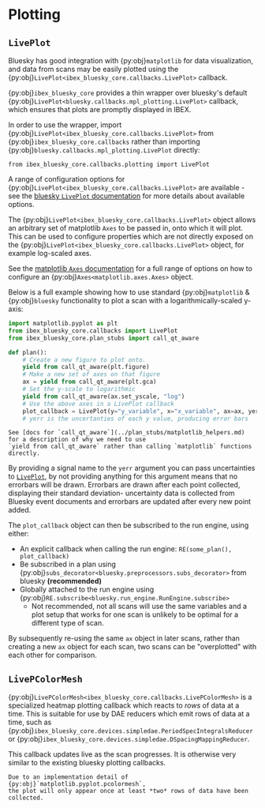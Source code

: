 # Plotting

## `LivePlot`

Bluesky has good integration with {py:obj}`matplotlib` for data visualization, and data from scans 
may be easily plotted using the {py:obj}`LivePlot<ibex_bluesky_core.callbacks.LivePlot>`  callback.

{py:obj}`ibex_bluesky_core` provides a thin wrapper over bluesky's default 
{py:obj}`LivePlot<bluesky.callbacks.mpl_plotting.LivePlot>` callback,
which ensures that plots are promptly displayed in IBEX.

In order to use the wrapper, import {py:obj}`LivePlot<ibex_bluesky_core.callbacks.LivePlot>` 
from {py:obj}`ibex_bluesky_core.callbacks` rather than importing
{py:obj}`bluesky.callbacks.mpl_plotting.LivePlot` directly:
```
from ibex_bluesky_core.callbacks.plotting import LivePlot
```

A range of configuration options for {py:obj}`LivePlot<ibex_bluesky_core.callbacks.LivePlot>` 
are available - see the [bluesky `LivePlot` documentation](https://blueskyproject.io/bluesky/main/callbacks.html#bluesky.callbacks.mpl_plotting.LivePlot)
for more details about available options.

The {py:obj}`LivePlot<ibex_bluesky_core.callbacks.LivePlot>` object allows an arbitrary set of matplotlib `Axes` to be passed in, onto
which it will plot. This can be used to configure properties which are not directly exposed 
on the {py:obj}`LivePlot<ibex_bluesky_core.callbacks.LivePlot>`  object, for example log-scaled axes.

See the [matplotlib `Axes` documentation](https://matplotlib.org/stable/api/_as_gen/matplotlib.axes.Axes.html) 
for a full range of options on how to configure an {py:obj}`Axes<matplotlib.axes.Axes>` object.

Below is a full example showing how to use standard {py:obj}`matplotlib` & {py:obj}`bluesky` functionality
to plot a scan with a logarithmically-scaled y-axis:

```python
import matplotlib.pyplot as plt
from ibex_bluesky_core.callbacks import LivePlot
from ibex_bluesky_core.plan_stubs import call_qt_aware

def plan():
    # Create a new figure to plot onto.
    yield from call_qt_aware(plt.figure)
    # Make a new set of axes on that figure
    ax = yield from call_qt_aware(plt.gca)
    # Set the y-scale to logarithmic
    yield from call_qt_aware(ax.set_yscale, "log")
    # Use the above axes in a LivePlot callback
    plot_callback = LivePlot(y="y_variable", x="x_variable", ax=ax, yerr="yerr_variable")
    # yerr is the uncertanties of each y value, producing error bars
```

```{note}
See [docs for `call_qt_aware`](../plan_stubs/matplotlib_helpers.md) for a description of why we need to use 
`yield from call_qt_aware` rather than calling `matplotlib` functions directly.
```

By providing a signal name to the `yerr` argument you can pass uncertainties to [`LivePlot`](ibex_bluesky_core.callbacks.LivePlot), by not providing anything for this argument means that no errorbars will be drawn. Errorbars are drawn after each point collected, displaying their standard deviation- uncertainty data is collected from Bluesky event documents and errorbars are updated after every new point added.

The `plot_callback` object can then be subscribed to the run engine, using either:
- An explicit callback when calling the run engine: `RE(some_plan(), plot_callback)`
- Be subscribed in a plan using {py:obj}`subs_decorator<bluesky.preprocessors.subs_decorator>` from bluesky **(recommended)**
- Globally attached to the run engine using {py:obj}`RE.subscribe<bluesky.run_engine.RunEngine.subscribe>`
  * Not recommended, not all scans will use the same variables and a plot setup that works
    for one scan is unlikely to be optimal for a different type of scan.

By subsequently re-using the same `ax` object in later scans, rather than creating a new 
`ax` object for each scan, two scans can be "overplotted" with each other for comparison.

## `LivePColorMesh`

{py:obj}`LivePColorMesh<ibex_bluesky_core.callbacks.LivePColorMesh>` is a specialized heatmap
plotting callback which reacts to *rows* of data at a time. This is suitable for use by DAE reducers
which emit rows of data at a time, such as 
{py:obj}`ibex_bluesky_core.devices.simpledae.PeriodSpecIntegralsReducer` or
{py:obj}`ibex_bluesky_core.devices.simpledae.DSpacingMappingReducer`.

This callback updates live as the scan progresses. It is otherwise very similar to the
existing bluesky plotting callbacks.

```{note}
Due to an implementation detail of {py:obj}`matplotlib.pyplot.pcolormesh`,
the plot will only appear once at least *two* rows of data have been collected.
```
